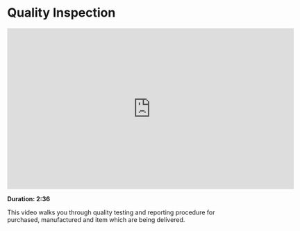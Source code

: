 <!-- add-breadcrumbs -->
# Quality Inspection

<iframe width="660" height="371" src="https://www.youtube.com/embed/WmtcF3Y40Fs" frameborder="0" allowfullscreen></iframe>

**Duration: 2:36**

This video walks you through quality testing and reporting procedure for purchased, manufactured and item which are being delivered.

